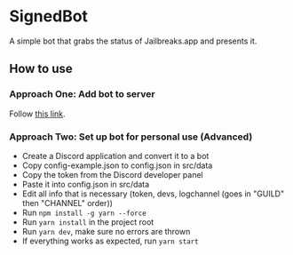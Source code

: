 # SignedBot
A simple bot that grabs the status of Jailbreaks.app and presents it.

## How to use
### Approach One: Add bot to server
Follow [this link](https://discord.com/api/oauth2/authorize?client_id=812791708446097488&permissions=2048&scope=bot).
### Approach Two: Set up bot for personal use (Advanced)
- Create a Discord application and convert it to a bot
- Copy config-example.json to config.json in src/data 
- Copy the token from the Discord developer panel
- Paste it into config.json in src/data
- Edit all info that is necessary (token, devs, logchannel (goes in "GUILD" then "CHANNEL" order))
- Run `npm install -g yarn --force`
- Run `yarn install` in the project root
- Run `yarn dev`, make sure no errors are thrown
- If everything works as expected, run `yarn start`
